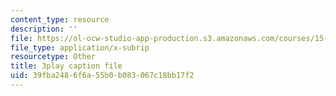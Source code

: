 ```yaml
---
content_type: resource
description: ''
file: https://ol-ocw-studio-app-production.s3.amazonaws.com/courses/15-390-new-enterprises-spring-2013/39fba2486f6a55b0b083067c18bb17f2_NS0pxSF0Kmo.vtt
file_type: application/x-subrip
resourcetype: Other
title: 3play caption file
uid: 39fba248-6f6a-55b0-b083-067c18bb17f2
---
```

